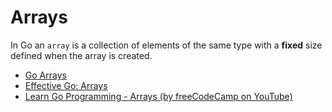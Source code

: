 # Arrays

In Go an `array` is a collection of elements of the same type with a **fixed** size defined when the array is created.

- [Go Arrays](https://go.dev/tour/moretypes/6)
- [Effective Go: Arrays](https://go.dev/doc/effective_go#arrays)
- [Learn Go Programming - Arrays (by freeCodeCamp on YouTube)](https://youtu.be/YS4e4q9oBaU?t=6473)
